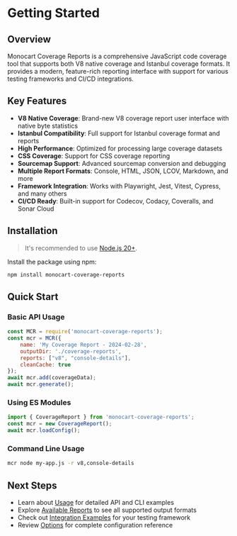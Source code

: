 # Getting Started

## Overview

Monocart Coverage Reports is a comprehensive JavaScript code coverage tool that supports both V8 native coverage and Istanbul coverage formats. It provides a modern, feature-rich reporting interface with support for various testing frameworks and CI/CD integrations.

## Key Features

- **V8 Native Coverage**: Brand-new V8 coverage report user interface with native byte statistics
- **Istanbul Compatibility**: Full support for Istanbul coverage format and reports
- **High Performance**: Optimized for processing large coverage datasets
- **CSS Coverage**: Support for CSS coverage reporting
- **Sourcemap Support**: Advanced sourcemap conversion and debugging
- **Multiple Report Formats**: Console, HTML, JSON, LCOV, Markdown, and more
- **Framework Integration**: Works with Playwright, Jest, Vitest, Cypress, and many others
- **CI/CD Ready**: Built-in support for Codecov, Codacy, Coveralls, and Sonar Cloud

## Installation

> It's recommended to use [Node.js 20+](https://nodejs.org/).

Install the package using npm:

```sh
npm install monocart-coverage-reports
```

## Quick Start

### Basic API Usage

```js
const MCR = require('monocart-coverage-reports');
const mcr = MCR({
    name: 'My Coverage Report - 2024-02-28',
    outputDir: './coverage-reports',
    reports: ["v8", "console-details"],
    cleanCache: true
});
await mcr.add(coverageData);
await mcr.generate();
```

### Using ES Modules

```js
import { CoverageReport } from 'monocart-coverage-reports';
const mcr = new CoverageReport();
await mcr.loadConfig();
```

### Command Line Usage

```sh
mcr node my-app.js -r v8,console-details
```

## Next Steps

- Learn about [Usage](/guide/usage) for detailed API and CLI examples
- Explore [Available Reports](/api/reports) to see all supported output formats
- Check out [Integration Examples](/integration/overview) for your testing framework
- Review [Options](/api/options) for complete configuration reference
